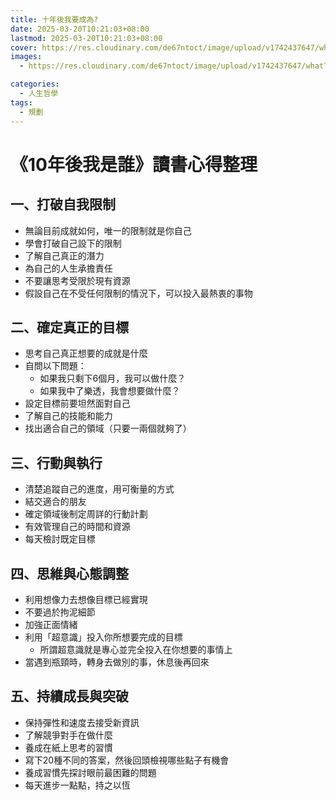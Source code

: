 ```yaml
---
title: 十年後我要成為?
date: 2025-03-20T10:21:03+08:00
lastmod: 2025-03-20T10:21:03+08:00
cover: https://res.cloudinary.com/de67ntoct/image/upload/v1742437647/whatToBeIn10Years_byt0ip.jpg
images:
  - https://res.cloudinary.com/de67ntoct/image/upload/v1742437647/whatToBeIn10Years_byt0ip.jpg

categories:
  - 人生哲學
tags:
  - 規劃
---
```


# 《10年後我是誰》讀書心得整理

## 一、打破自我限制
- 無論目前成就如何，唯一的限制就是你自己
- 學會打破自己設下的限制
- 了解自己真正的潛力
- 為自己的人生承擔責任
- 不要讓思考受限於現有資源
- 假設自己在不受任何限制的情況下，可以投入最熱衷的事物

## 二、確定真正的目標
- 思考自己真正想要的成就是什麼
- 自問以下問題：
  - 如果我只剩下6個月，我可以做什麼？
  - 如果我中了樂透，我會想要做什麼？
- 設定目標前要坦然面對自己
- 了解自己的技能和能力
- 找出適合自己的領域（只要一兩個就夠了）

## 三、行動與執行
- 清楚追蹤自己的進度，用可衡量的方式
- 結交適合的朋友
- 確定領域後制定周詳的行動計劃
- 有效管理自己的時間和資源
- 每天檢討既定目標

## 四、思維與心態調整
- 利用想像力去想像目標已經實現
- 不要過於拘泥細節
- 加強正面情緒
- 利用「超意識」投入你所想要完成的目標
  - 所謂超意識就是專心並完全投入在你想要的事情上
- 當遇到瓶頸時，轉身去做別的事，休息後再回來

## 五、持續成長與突破
- 保持彈性和速度去接受新資訊
- 了解競爭對手在做什麼
- 養成在紙上思考的習慣
- 寫下20種不同的答案，然後回頭檢視哪些點子有機會
- 養成習慣先探討眼前最困難的問題
- 每天進步一點點，持之以恆
